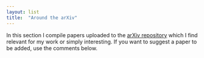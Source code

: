 ```yaml
---
layout: list
title:  "Around the arXiv"
---
```


In this section I compile papers uploaded to the [arXiv repository](arxiv.org) which I find relevant for my work or simply interesting. If you want to suggest a paper to be added, use the comments below.
